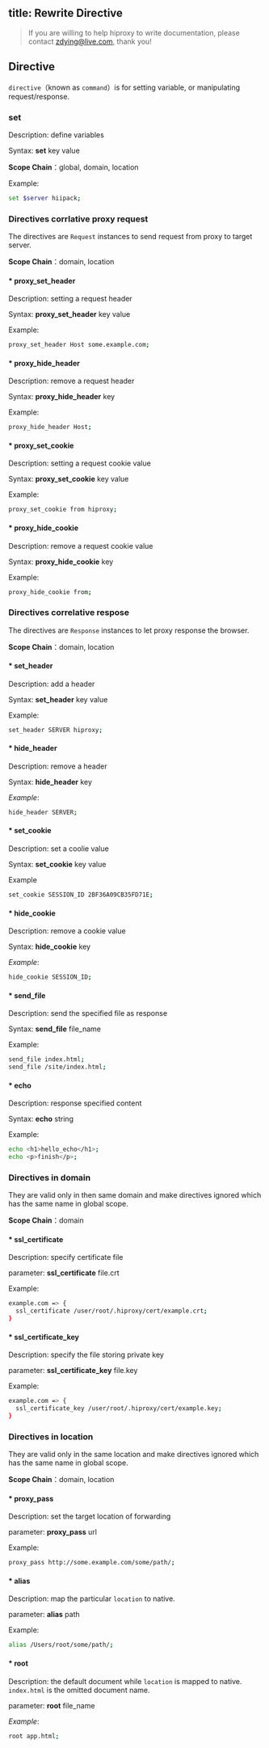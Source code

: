 title: Rewrite Directive
---

> If you are willing to help hiproxy to write documentation, please contact zdying@live.com, thank you!

## Directive

`directive`（known as `command`）is for setting variable, or manipulating request/response.

### set

Description: define variables

Syntax: **set** key value

**Scope Chain**：global, domain, location

Example:

```bash
set $server hiipack;
```

### Directives corrlative proxy request

The directives are `Request` instances to send request from proxy to target server.

**Scope Chain**：domain, location

#### * proxy_set_header

Description: setting a request header

Syntax: **proxy_set_header** key value

Example:

```bash
proxy_set_header Host some.example.com;
```

#### * proxy_hide_header

Description: remove a request header

Syntax: **proxy_hide_header** key

Example:

```bash
proxy_hide_header Host;
```

#### * proxy_set_cookie

Description: setting a request cookie value

Syntax: **proxy_set_cookie** key value

Example:

```bash
proxy_set_cookie from hiproxy;
```

#### * proxy_hide_cookie

Description: remove a request cookie value

Syntax: **proxy_hide_cookie** key

Example:

```bash
proxy_hide_cookie from;
```

### Directives correlative respose

The directives are `Response` instances to let proxy response the browser.

**Scope Chain**：domain, location

#### * set_header

Description: add a header

Syntax: **set_header** key value

Example:

```bash
set_header SERVER hiproxy;
```

#### * hide_header

Description: remove a header

Syntax: **hide_header** key

*Example*:

```bash
hide_header SERVER;
```

#### * set_cookie

Description: set a coolie value

Syntax: **set_cookie** key value

Example

```bash
set_cookie SESSION_ID 2BF36A09CB35FD71E;
```

#### * hide_cookie

Description: remove a cookie value

Syntax: **hide_cookie** key

*Example*:

```bash
hide_cookie SESSION_ID;
```

#### * send_file

Description: send the specified file as response

Syntax: **send_file** file_name

Example:

```bash
send_file index.html;
send_file /site/index.html;
```

#### * echo

Description: response specified content

Syntax: **echo** string

Example:

```bash
echo <h1>hello_echo</h1>;
echo <p>finish</p>;
```

### Directives in domain

They are valid only in then same domain and make directives ignored which has the same name in global scope.

**Scope Chain**：domain

#### * ssl_certificate

Description: specify certificate file

parameter: **ssl_certificate** file.crt

Example:

```bash
example.com => {
  ssl_certificate /user/root/.hiproxy/cert/example.crt;
}

```

#### * ssl_certificate_key

Description: specify the file storing private key

parameter: **ssl_certificate_key** file.key

Example:

```bash
example.com => {
  ssl_certificate_key /user/root/.hiproxy/cert/example.key;
}

```


### Directives in location

They are valid only in the same location and make directives ignored which has the same name in global scope.

**Scope Chain**：domain, location

#### * proxy_pass

Description: set the target location of forwarding

parameter: **proxy_pass** url

Example:

```bash
proxy_pass http://some.example.com/some/path/;
```

#### * alias

Description: map the particular `location` to native.

parameter: **alias** path

Example:

```bash
alias /Users/root/some/path/;
```

#### * root

Description: the default document while `location` is mapped to native. `index.html` is the omitted document name.

parameter: **root** file_name

*Example*:

```bash
root app.html;
```
